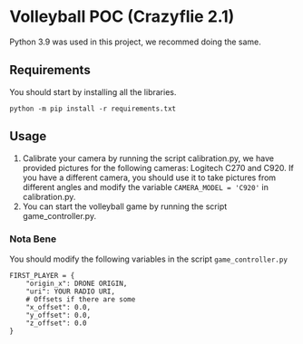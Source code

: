 # Volleyball POC (Crazyflie 2.1)

Python 3.9 was used in this project, we recommed doing the same.

## Requirements
You should start by installing all the libraries.

```
python -m pip install -r requirements.txt
```

## Usage

1. Calibrate your camera by running the script calibration.py, we have provided pictures for the following cameras: Logitech C270 and C920. If you have a different camera, you should use it to take pictures from different angles and modify the variable ```CAMERA_MODEL = 'C920'``` in calibration.py.
2. You can start the volleyball game by running the script game_controller.py.

### Nota Bene
You should modify the following variables in the script ```game_controller.py``` 
```
FIRST_PLAYER = {
    "origin_x": DRONE ORIGIN,
    "uri": YOUR RADIO URI,
    # Offsets if there are some
    "x_offset": 0.0,
    "y_offset": 0.0,
    "z_offset": 0.0
}
